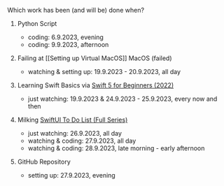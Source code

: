 
Which work has been (and will be) done when?

1. Python Script
	- coding: 6.9.2023, evening
	- coding: 9.9.2023, afternoon

2. Failing at [[Setting up Virtual MacOS]] MacOS (failed)
	- watching & setting up: 19.9.2023 - 20.9.2023, all day

3. Learning Swift Basics via [Swift 5 for Beginners (2022)](https://youtube.com/playlist?list=PL5PR3UyfTWvfacnfUsvNcxIiKIgidNRoW&si=F1IycRae6POyywqs)
	- just watching: 19.9.2023 & 24.9.2023 - 25.9.2023, every now and then

4. Milking [SwiftUI To Do List (Full Series)](https://youtube.com/playlist?list=PL5PR3UyfTWvei-pKlZN7d8r-0tHCK1EKE&si=dcfatP-yG6ez_5cW)
	- just watching: 26.9.2023, all day
	- watching & coding: 27.9.2023, all day
	- watching & coding: 28.9.2023, late morning - early afternoon

5. GitHub Repository
	- setting up: 27.9.2023, evening
